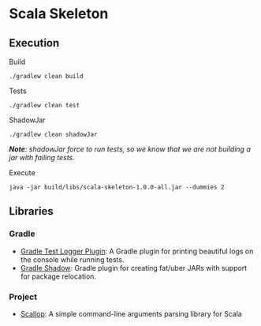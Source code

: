 # Scala Skeleton

## Execution
Build
```
./gradlew clean build
```

Tests
```
./gradlew clean test
```

ShadowJar
```
./gradlew clean shadowJar
```
***Note**: shadowJar force to run tests, so we know that we are not building a jar with failing tests.*

Execute
```
java -jar build/libs/scala-skeleton-1.0.0-all.jar --dummies 2
```


## Libraries
### Gradle
- [Gradle Test Logger Plugin](https://github.com/radarsh/gradle-test-logger-plugin): A Gradle plugin for printing beautiful logs on the console while running tests.
- [Gradle Shadow](https://github.com/johnrengelman/shadow): Gradle plugin for creating fat/uber JARs with support for package relocation.


### Project
- [Scallop](https://github.com/scallop/scallop): A simple command-line arguments parsing library for Scala